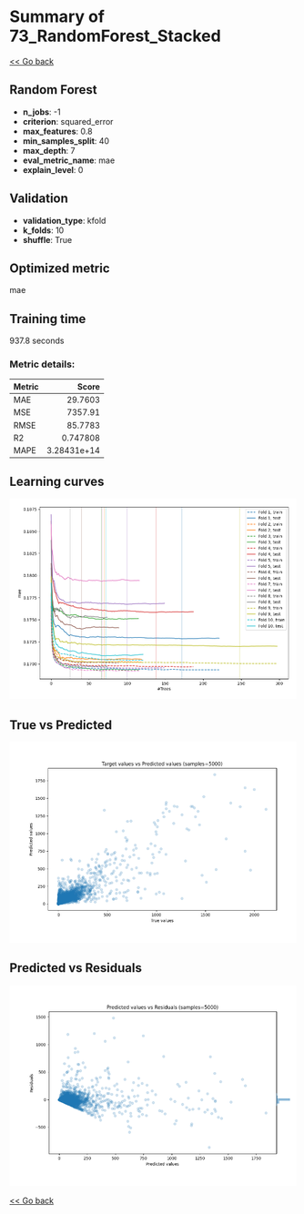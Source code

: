 # Summary of 73_RandomForest_Stacked

[<< Go back](../README.md)


## Random Forest
- **n_jobs**: -1
- **criterion**: squared_error
- **max_features**: 0.8
- **min_samples_split**: 40
- **max_depth**: 7
- **eval_metric_name**: mae
- **explain_level**: 0

## Validation
 - **validation_type**: kfold
 - **k_folds**: 10
 - **shuffle**: True

## Optimized metric
mae

## Training time

937.8 seconds

### Metric details:
| Metric   |          Score |
|:---------|---------------:|
| MAE      |   29.7603      |
| MSE      | 7357.91        |
| RMSE     |   85.7783      |
| R2       |    0.747808    |
| MAPE     |    3.28431e+14 |



## Learning curves
![Learning curves](learning_curves.png)
## True vs Predicted

![True vs Predicted](true_vs_predicted.png)


## Predicted vs Residuals

![Predicted vs Residuals](predicted_vs_residuals.png)



[<< Go back](../README.md)
